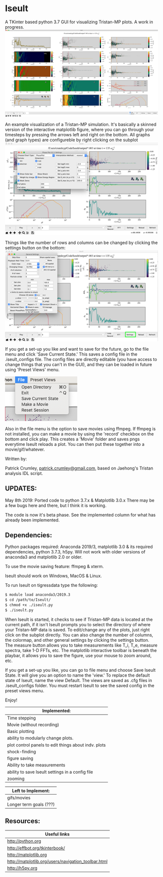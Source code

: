 # Iseult

A TKinter based python 3.7 GUI for visualizing Tristan-MP plots. A work in progress.
![Iseult Setup](/images/IseultPanels.png)

An example visualization of a Tristan-MP simulation. It's basically a skinned version 
of the interactive matplotlib figure, where you can go through your timesteps by 
pressing the arrows left and right on the bottom. All graphs (and graph types)
are configureble by right clicking on the subplot
![Iseult Setup](/images/panelSettings.png)

Things like the number of rows and columns can be changed by clicking the settings
button on the bottom:
![Iseult Setup](/images/generalSettings.png)

If you get a set-up you like and want to save for the future, go to the file menu
and click 'Save Current State.' This saves a config file in the .iseult_configs file.
The config files are directly editable (you have access to change things that you can't
in the GUI), and they can be loaded in future using 'Preset Views' menu.

![Iseult Setup](/images/fileOpts.png)

Also in the file menu is the option to save movies using ffmpeg. If ffmpeg is not 
installed, you can make a movie by using the 'record' checkbox on the bottom and click
play. This creates a 'Movie' folder and saves pngs everytime Iseult reloads a plot. 
You can then put these together into a movie/gif/whatever.

Written by:

Patrick Crumley, patrick.crumley@gmail.com, based on Jaehong's Tristan analysis
IDL script.

UPDATES:
-------
May 8th 2019: Ported code to python 3.7.x & Matplotlib 3.0.x There may be a few bugs
here and there, but I think it is working.

The code is now it's beta phase. See the implemented column for what has
already been implemented.

Dependencies:
-------------

Python packages required: Anaconda 2019/3, matplotlib 3.0 & its required
dependencies, python 3.7.3,  h5py. Will not work with older versions of anaconda3 and
matplotlib 2.0 or older.

To use the movie saving feature: ffmpeg & xterm.

Iseult should work on Windows, MacOS & Linux.

To run Iseult on tigressdata type the following:
```bash
$ module load anaconda3/2019.3
$ cd /path/to/Iseult/
$ chmod +x ./iseult.py
$ ./iseult.py
```

When Iseult is started, it checks to see if Tristan-MP data is located at the
current path, if it isn't Iseult prompts you to select the directory of where
your Tristan-MP data is saved. To edit/change any of the plots, just right click
on the subplot directly. You can also change the number of columns, the
colormap, and other general settings by clicking the settings button. The
measure button allows you to take measurements like T_i, T_e, measure spectra,
take 1-D FFTs, etc. The matplotlib interactive toolbar is beneath the playbar,
it allows you to save the figure, use your mouse to zoom around, etc.

If you get a set-up you like, you can go to file menu and choose Save Iseult
State. It will give you an option to name the 'view.' To replace the default
state of Iseult, name the view Default. The views are saved as .cfg files in
.iseult_configs folder. You must restart Iseult to see the saved config in the
preset views menu.

Enjoy!


| Implemented: |
| ------------ |
| Time stepping |
| Movie (without recording) |
| Basic plotting |
| ability to modularly change plots. |
| plot control panels to edit things about indv. plots |
| shock-finding |
| figure saving |
| Ability to take measurements |
| ability to save Iseult settings in a config file|
| zooming |


| Left to Implement:|
| ------------------ |
| gifs/movies |
| Longer term goals (???)|

Resources:
----------
| Useful links |
| ----------------------- |
| http://python.org |
| http://effbot.org/tkinterbook/ |
| http://matplotlib.org |
| http://matplotlib.org/users/navigation_toolbar.html |
| http://h5py.org |
